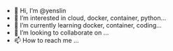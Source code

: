 - 👋 Hi, I’m @yenslin
- 👀 I’m interested in cloud, docker, container, python...
- 🌱 I’m currently learning docker, container, coding...
- 💞️ I’m looking to collaborate on ...
- 📫 How to reach me ...

<!---
yenslin/yenslin is a ✨ special ✨ repository because its `README.md` (this file) appears on your GitHub profile.
You can click the Preview link to take a look at your changes.
--->
